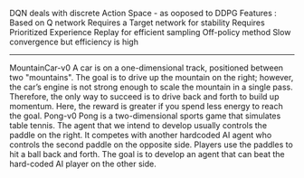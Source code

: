 DQN deals with discrete Action Space - as ooposed to DDPG
Features :
Based on Q network
Requires a Target network for stability
Requires Prioritized Experience Replay for efficient sampling
Off-policy method
Slow convergence but efficiency is high
______________________________________________________________________
MountainCar-v0
A car is on a one-dimensional track, positioned between two "mountains". The goal is to
drive up the mountain on the right; however, the car’s engine is not strong enough to scale
the mountain in a single pass. Therefore, the only way to succeed is to drive back and
forth to build up momentum. Here, the reward is greater if you spend less energy to reach
the goal. 
Pong-v0
Pong is a two-dimensional sports game that simulates table tennis. The agent that we
intend to develop usually controls the paddle on the right. It competes with another hardcoded
AI agent who controls the second paddle on the opposite side. Players use the
paddles to hit a ball back and forth. The goal is to develop an agent that can beat the
hard-coded AI player on the other side.

